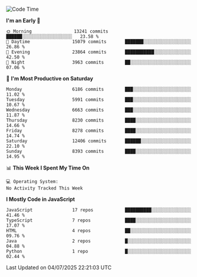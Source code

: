 <!--START_SECTION:waka-->
![Code Time](http://img.shields.io/badge/Code%20Time-3%2C498%20hrs%2059%20mins-blue)

**I'm an Early 🐤** 

```text
🌞 Morning                13241 commits       ██████░░░░░░░░░░░░░░░░░░░   23.58 % 
🌆 Daytime                15079 commits       ███████░░░░░░░░░░░░░░░░░░   26.86 % 
🌃 Evening                23864 commits       ███████████░░░░░░░░░░░░░░   42.50 % 
🌙 Night                  3963 commits        ██░░░░░░░░░░░░░░░░░░░░░░░   07.06 % 
```
📅 **I'm Most Productive on Saturday** 

```text
Monday                   6186 commits        ███░░░░░░░░░░░░░░░░░░░░░░   11.02 % 
Tuesday                  5991 commits        ███░░░░░░░░░░░░░░░░░░░░░░   10.67 % 
Wednesday                6663 commits        ███░░░░░░░░░░░░░░░░░░░░░░   11.87 % 
Thursday                 8230 commits        ████░░░░░░░░░░░░░░░░░░░░░   14.66 % 
Friday                   8278 commits        ████░░░░░░░░░░░░░░░░░░░░░   14.74 % 
Saturday                 12406 commits       ██████░░░░░░░░░░░░░░░░░░░   22.10 % 
Sunday                   8393 commits        ████░░░░░░░░░░░░░░░░░░░░░   14.95 % 
```


📊 **This Week I Spent My Time On** 

```text
💻 Operating System: 
No Activity Tracked This Week
```

**I Mostly Code in JavaScript** 

```text
JavaScript               17 repos            ██████████░░░░░░░░░░░░░░░   41.46 % 
TypeScript               7 repos             ████░░░░░░░░░░░░░░░░░░░░░   17.07 % 
HTML                     4 repos             ██░░░░░░░░░░░░░░░░░░░░░░░   09.76 % 
Java                     2 repos             █░░░░░░░░░░░░░░░░░░░░░░░░   04.88 % 
Python                   1 repo              █░░░░░░░░░░░░░░░░░░░░░░░░   02.44 % 
```




 Last Updated on 04/07/2025 22:21:03 UTC
<!--END_SECTION:waka-->

<!--
**likaiqiang/likaiqiang** is a ✨ _special_ ✨ repository because its `README.md` (this file) appears on your GitHub profile.

Here are some ideas to get you started:

- 🔭 I’m currently working on ...
- 🌱 I’m currently learning ...
- 👯 I’m looking to collaborate on ...
- 🤔 I’m looking for help with ...
- 💬 Ask me about ...
- 📫 How to reach me: ...
- 😄 Pronouns: ...
- ⚡ Fun fact: ...
-->
